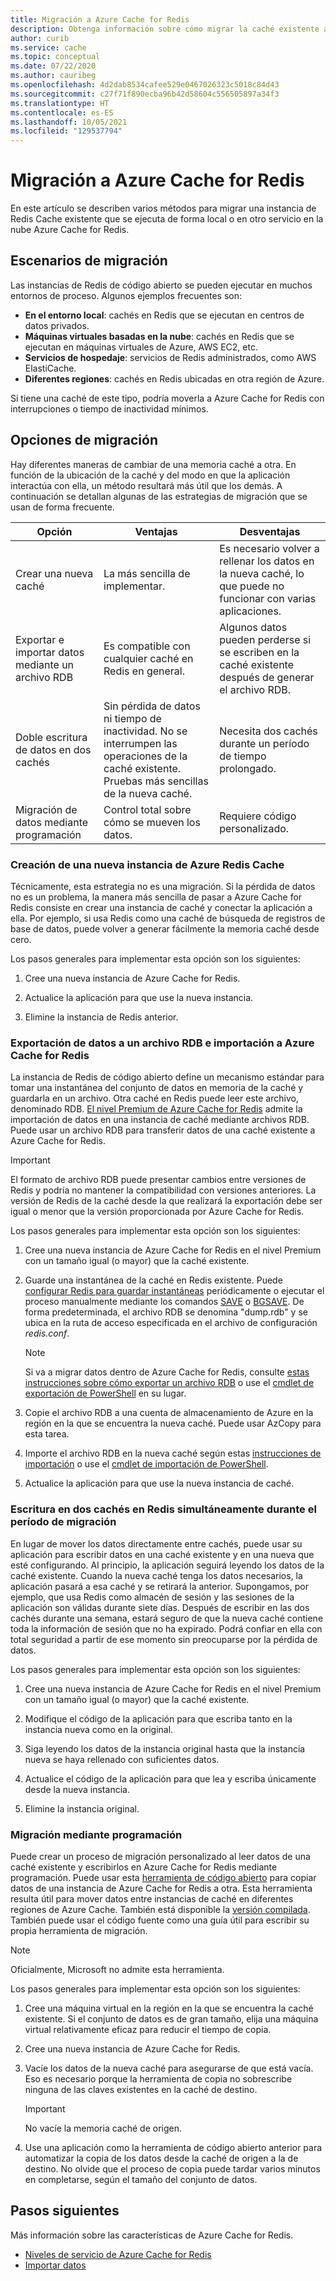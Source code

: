 ```yaml
---
title: Migración a Azure Cache for Redis
description: Obtenga información sobre cómo migrar la caché existente a Azure Cache for Redis
author: curib
ms.service: cache
ms.topic: conceptual
ms.date: 07/22/2020
ms.author: cauribeg
ms.openlocfilehash: 4d2dab8534cafee529e0467026323c5018c84d43
ms.sourcegitcommit: c27f71f890ecba96b42d58604c556505897a34f3
ms.translationtype: HT
ms.contentlocale: es-ES
ms.lasthandoff: 10/05/2021
ms.locfileid: "129537794"
---
```

# <a name="migrate-to-azure-cache-for-redis"></a>Migración a Azure Cache for Redis

En este artículo se describen varios métodos para migrar una instancia de Redis Cache existente que se ejecuta de forma local o en otro servicio en la nube Azure Cache for Redis.

## <a name="migration-scenarios"></a>Escenarios de migración

Las instancias de Redis de código abierto se pueden ejecutar en muchos entornos de proceso. Algunos ejemplos frecuentes son:

- **En el entorno local**: cachés en Redis que se ejecutan en centros de datos privados.
- **Máquinas virtuales basadas en la nube**: cachés en Redis que se ejecutan en máquinas virtuales de Azure, AWS EC2, etc.
- **Servicios de hospedaje**: servicios de Redis administrados, como AWS ElastiCache.
- **Diferentes regiones**: cachés en Redis ubicadas en otra región de Azure.

Si tiene una caché de este tipo, podría moverla a Azure Cache for Redis con interrupciones o tiempo de inactividad mínimos.

## <a name="migration-options"></a>Opciones de migración

Hay diferentes maneras de cambiar de una memoria caché a otra. En función de la ubicación de la caché y del modo en que la aplicación interactúa con ella, un método resultará más útil que los demás. A continuación se detallan algunas de las estrategias de migración que se usan de forma frecuente.

   | Opción       | Ventajas | Desventajas |
   | ------------ | ---------- | ------------- |
   | Crear una nueva caché | La más sencilla de implementar. | Es necesario volver a rellenar los datos en la nueva caché, lo que puede no funcionar con varias aplicaciones. |
   | Exportar e importar datos mediante un archivo RDB | Es compatible con cualquier caché en Redis en general. | Algunos datos pueden perderse si se escriben en la caché existente después de generar el archivo RDB. | 
   | Doble escritura de datos en dos cachés | Sin pérdida de datos ni tiempo de inactividad. No se interrumpen las operaciones de la caché existente. Pruebas más sencillas de la nueva caché. | Necesita dos cachés durante un período de tiempo prolongado. | 
   | Migración de datos mediante programación | Control total sobre cómo se mueven los datos. | Requiere código personalizado. | 

### <a name="create-a-new-azure-cache-for-redis"></a>Creación de una nueva instancia de Azure Redis Cache

Técnicamente, esta estrategia no es una migración. Si la pérdida de datos no es un problema, la manera más sencilla de pasar a Azure Cache for Redis consiste en crear una instancia de caché y conectar la aplicación a ella. Por ejemplo, si usa Redis como una caché de búsqueda de registros de base de datos, puede volver a generar fácilmente la memoria caché desde cero.

Los pasos generales para implementar esta opción son los siguientes:

1. Cree una nueva instancia de Azure Cache for Redis.

2. Actualice la aplicación para que use la nueva instancia.

3. Elimine la instancia de Redis anterior.

### <a name="export-data-to-an-rdb-file-and-import-it-into-azure-cache-for-redis"></a>Exportación de datos a un archivo RDB e importación a Azure Cache for Redis

La instancia de Redis de código abierto define un mecanismo estándar para tomar una instantánea del conjunto de datos en memoria de la caché y guardarla en un archivo. Otra caché en Redis puede leer este archivo, denominado RDB. [El nivel Premium de Azure Cache for Redis](cache-overview.md#service-tiers) admite la importación de datos en una instancia de caché mediante archivos RDB. Puede usar un archivo RDB para transferir datos de una caché existente a Azure Cache for Redis.

> [!IMPORTANT]
> El formato de archivo RDB puede presentar cambios entre versiones de Redis y podría no mantener la compatibilidad con versiones anteriores. La versión de Redis de la caché desde la que realizará la exportación debe ser igual o menor que la versión proporcionada por Azure Cache for Redis.
>

Los pasos generales para implementar esta opción son los siguientes:

1. Cree una nueva instancia de Azure Cache for Redis en el nivel Premium con un tamaño igual (o mayor) que la caché existente.

2. Guarde una instantánea de la caché en Redis existente. Puede [configurar Redis para guardar instantáneas](https://redis.io/topics/persistence) periódicamente o ejecutar el proceso manualmente mediante los comandos [SAVE](https://redis.io/commands/save) o [BGSAVE](https://redis.io/commands/bgsave). De forma predeterminada, el archivo RDB se denomina "dump.rdb" y se ubica en la ruta de acceso especificada en el archivo de configuración *redis.conf*.

    > [!NOTE]
    > Si va a migrar datos dentro de Azure Cache for Redis, consulte [estas instrucciones sobre cómo exportar un archivo RDB](cache-how-to-import-export-data.md) o use el [cmdlet de exportación de PowerShell](/powershell/module/azurerm.rediscache/export-azurermrediscache) en su lugar.
    >

3. Copie el archivo RDB a una cuenta de almacenamiento de Azure en la región en la que se encuentra la nueva caché. Puede usar AzCopy para esta tarea.

4. Importe el archivo RDB en la nueva caché según estas [instrucciones de importación](cache-how-to-import-export-data.md) o use el [cmdlet de importación de PowerShell](/powershell/module/azurerm.rediscache/import-azurermrediscache).

5. Actualice la aplicación para que use la nueva instancia de caché.

### <a name="write-to-two-redis-caches-simultaneously-during-migration-period"></a>Escritura en dos cachés en Redis simultáneamente durante el período de migración

En lugar de mover los datos directamente entre cachés, puede usar su aplicación para escribir datos en una caché existente y en una nueva que esté configurando. Al principio, la aplicación seguirá leyendo los datos de la caché existente. Cuando la nueva caché tenga los datos necesarios, la aplicación pasará a esa caché y se retirará la anterior. Supongamos, por ejemplo, que usa Redis como almacén de sesión y las sesiones de la aplicación son válidas durante siete días. Después de escribir en las dos cachés durante una semana, estará seguro de que la nueva caché contiene toda la información de sesión que no ha expirado. Podrá confiar en ella con total seguridad a partir de ese momento sin preocuparse por la pérdida de datos.

Los pasos generales para implementar esta opción son los siguientes:

1. Cree una nueva instancia de Azure Cache for Redis en el nivel Premium con un tamaño igual (o mayor) que la caché existente.

2. Modifique el código de la aplicación para que escriba tanto en la instancia nueva como en la original.

3. Siga leyendo los datos de la instancia original hasta que la instancia nueva se haya rellenado con suficientes datos.

4. Actualice el código de la aplicación para que lea y escriba únicamente desde la nueva instancia.

5. Elimine la instancia original.

### <a name="migrate-programmatically"></a>Migración mediante programación

Puede crear un proceso de migración personalizado al leer datos de una caché existente y escribirlos en Azure Cache for Redis mediante programación. Puede usar esta [herramienta de código abierto](https://github.com/deepakverma/redis-copy) para copiar datos de una instancia de Azure Cache for Redis a otra. Esta herramienta resulta útil para mover datos entre instancias de caché en diferentes regiones de Azure Cache. También está disponible la [versión compilada](https://github.com/deepakverma/redis-copy/releases/download/alpha/Release.zip). También puede usar el código fuente como una guía útil para escribir su propia herramienta de migración.

> [!NOTE]
> Oficialmente, Microsoft no admite esta herramienta. 
>

Los pasos generales para implementar esta opción son los siguientes:

1. Cree una máquina virtual en la región en la que se encuentra la caché existente. Si el conjunto de datos es de gran tamaño, elija una máquina virtual relativamente eficaz para reducir el tiempo de copia.

2. Cree una nueva instancia de Azure Cache for Redis.

3. Vacíe los datos de la nueva caché para asegurarse de que está vacía. Eso es necesario porque la herramienta de copia no sobrescribe ninguna de las claves existentes en la caché de destino.

    > [!IMPORTANT]
    > No vacíe la memoria caché de origen.
    >

4. Use una aplicación como la herramienta de código abierto anterior para automatizar la copia de los datos desde la caché de origen a la de destino. No olvide que el proceso de copia puede tardar varios minutos en completarse, según el tamaño del conjunto de datos.

## <a name="next-steps"></a>Pasos siguientes
Más información sobre las características de Azure Cache for Redis.

* [Niveles de servicio de Azure Cache for Redis](cache-overview.md#service-tiers)
* [Importar datos](cache-how-to-import-export-data.md#import)